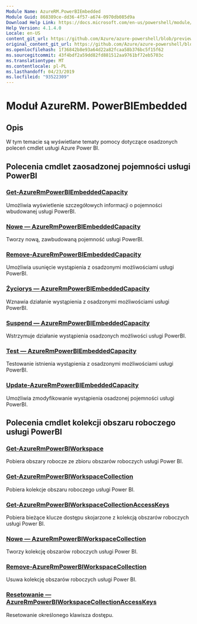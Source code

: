 ```yaml
---
Module Name: AzureRM.PowerBIEmbedded
Module Guid: 868389ce-dd36-4f57-a674-0970db085d9a
Download Help Link: https://docs.microsoft.com/en-us/powershell/module/azurerm.powerbiembedded
Help Version: 4.1.4.0
Locale: en-US
content_git_url: https://github.com/Azure/azure-powershell/blob/preview/src/ResourceManager/PowerBIEmbedded/Commands.Management.PowerBIEmbedded/help/AzureRM.PowerBIEmbedded.md
original_content_git_url: https://github.com/Azure/azure-powershell/blob/preview/src/ResourceManager/PowerBIEmbedded/Commands.Management.PowerBIEmbedded/help/AzureRM.PowerBIEmbedded.md
ms.openlocfilehash: 1f36842b8e93a64d22a82fcaa58b376bc5f15f62
ms.sourcegitcommit: 43f4bdf2a59dd82fd881512aa9761bf72eb5703c
ms.translationtype: MT
ms.contentlocale: pl-PL
ms.lasthandoff: 04/23/2019
ms.locfileid: "93522309"
---
```

# Moduł AzureRM. PowerBIEmbedded
## Opis
W tym temacie są wyświetlane tematy pomocy dotyczące osadzonych poleceń cmdlet usługi Azure Power BI.

## Polecenia cmdlet zaosadzonej pojemności usługi PowerBI
### [Get-AzureRmPowerBIEmbeddedCapacity](Get-AzureRmPowerBIEmbeddedCapacity.md)
Umożliwia wyświetlenie szczegółowych informacji o pojemności wbudowanej usługi PowerBI.

### [Nowe — AzureRmPowerBIEmbeddedCapacity](New-AzureRmPowerBIEmbeddedCapacity.md)
Tworzy nową, zawbudowaną pojemność usługi PowerBI.

### [Remove-AzureRmPowerBIEmbeddedCapacity](Remove-AzureRmPowerBIEmbeddedCapacity.md)
Umożliwia usunięcie wystąpienia z osadzonymi możliwościami usługi PowerBI.

### [Życiorys — AzureRmPowerBIEmbeddedCapacity](Resume-AzureRmPowerBIEmbeddedCapacity.md)
Wznawia działanie wystąpienia z osadzonymi możliwościami usługi PowerBI.

### [Suspend — AzureRmPowerBIEmbeddedCapacity](Suspend-AzureRmPowerBIEmbeddedCapacity.md)
Wstrzymuje działanie wystąpienia osadzonych możliwości usługi PowerBI.

### [Test — AzureRmPowerBIEmbeddedCapacity](Test-AzureRmPowerBIEmbeddedCapacity.md)
Testowanie istnienia wystąpienia z osadzonymi możliwościami usługi PowerBI.

### [Update-AzureRmPowerBIEmbeddedCapacity](Update-AzureRmPowerBIEmbeddedCapacity.md)
Umożliwia zmodyfikowanie wystąpienia osadzonej pojemności usługi PowerBI.


## Polecenia cmdlet kolekcji obszaru roboczego usługi PowerBI
### [Get-AzureRmPowerBIWorkspace](Get-AzureRmPowerBIWorkspace.md)
Pobiera obszary robocze ze zbioru obszarów roboczych usługi Power BI.

### [Get-AzureRmPowerBIWorkspaceCollection](Get-AzureRmPowerBIWorkspaceCollection.md)
Pobiera kolekcje obszaru roboczego usługi Power BI.

### [Get-AzureRmPowerBIWorkspaceCollectionAccessKeys](Get-AzureRmPowerBIWorkspaceCollectionAccessKeys.md)
Pobiera bieżące klucze dostępu skojarzone z kolekcją obszarów roboczych usługi Power BI.

### [Nowe — AzureRmPowerBIWorkspaceCollection](New-AzureRmPowerBIWorkspaceCollection.md)
Tworzy kolekcję obszarów roboczych usługi Power BI.

### [Remove-AzureRmPowerBIWorkspaceCollection](Remove-AzureRmPowerBIWorkspaceCollection.md)
Usuwa kolekcję obszarów roboczych usługi Power BI.

### [Resetowanie — AzureRmPowerBIWorkspaceCollectionAccessKeys](Reset-AzureRmPowerBIWorkspaceCollectionAccessKeys.md)
Resetowanie określonego klawisza dostępu.

